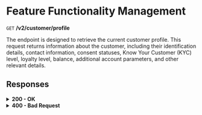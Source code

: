 # Feature Functionality Management

`GET` **/v2/customer/profile**

The endpoint is designed to retrieve the current customer profile. This request returns information about the customer, including their identification details, contact information, consent statuses, Know Your Customer (KYC) level, loyalty level, balance, additional account parameters, and other relevant details.

## Responses

<details>
<summary><strong>200 - OK</strong></summary>
  
If a user's field with information is not filled (meaning it has a NULL value), then in the response to a GET request to the /v2/customer/profile endpoint, the value of this field will not be included in the response body.
  
**Media type:** `application/json`


- **email**
  - Type: string
  - Description: Customer's email address.
  
- **confirmedEmail**
  - Type: boolean
  - Description: Confirmation status of the email.
  - Default: true
  
- **phone**
  - Type: string
  - Description: Customer's phone number.
  
- **firstName**
  - Type: string
  - Description: Customer's first name.
  
- **lastName**
  - Type: string
  - Description: Customer's last name.
  
- **primaryCurrency**
  - Type: string
  - Description: Main currency.
  
- **residenceCountry**
  - Type: string
  - Description: Country of residence for the customer.
  
- **residenceState**
  - Type: string
  - Description: Customer's residence state.
  
- **residenceCity**
  - Type: string
  - Description: Customer's residence city.
  
- **residenceStreet**
  - Type: string
  - Description: Customer's residence street.
  
- **residenceZipCode**
  - Type: string
  - Description: Customer's residence postal code.
  
- **pushEnabled**
  - Type: boolean
  - Description: Whether push notifications are enabled.
  - Default: true
  
- **enabled2FA**
  - Type: boolean
  - Description: Whether two-factor authentication is enabled.
  - Default: true
  
- **dateOfBirth**
  - Type: string<date-time>
  - Description: Date of birth for the customer.
  - Match pattern: `YYYY-MM-DDThh:mm:ss<TZDSuffix>`
  
- **veroId**
  - Type: string
  - Description: Customer's identifier in the Vero system.
  
**Responses example**
```json
 {
  "email": "test@gmail.com",
  "confirmedEmail": false,
  "phone": "447871236669",
  "firstName": "Anna",
  "lastName": "Schmidt",
  "primaryCurrency": "EUR",
  "residenceCountry": "DE",
  "residenceCity": "Munich",
  "residenceStreet": "Examplestrasse",
  "residenceZipCode": "12345",
  "pushEnabled": true,
  "enabled2FA": false,
  "dateOfBirth": "1990-05-20T00:00:00",
  "veroId": "423db895-a10d-4114-a457-ad9291ea34cb"
}
```
</details>

<details>
<summary><strong>400 - Bad Request</strong></summary>

The response status code indicates that the requested page was not found on the server.
  
**Media type:** `application/json`

  
- **message:** string
  - Message displayed to the user.
  
- **field:** string
  - Specifies the field in the request that caused the error.
  
- **errorId:** integer
  - Identifier of the error.
  
- **systemId:** string
  - Identifier of the component.
  
- **originalMessage:** string
  - The original error message.
  
- **errorStackTrace:** string
  - The place where the error occurred in the code.
  
- **data:** object
  - Additional data related to the error, structured as key-value pairs.
    - **additionalProp1:** object
    - **additionalProp2:** object
    - **additionalProp3:** object
  
- **error:** string
  - Identifier of the error.

    
**Responses example**

```json
{
  "error": "COMMON",
  "errorId": 0,
  "message": "Sorry for inconvenience. We're fixing the issue. If you have urgent questions, contact support",
  "systemId": "core"
}
```
